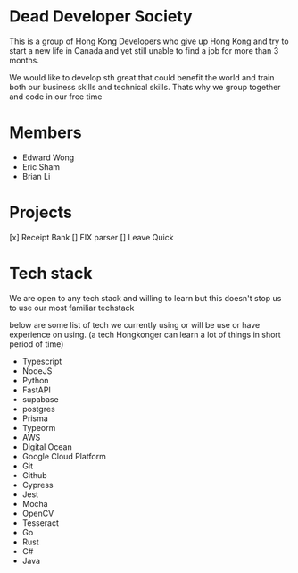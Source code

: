 # Dead Developer Society
This is a group of Hong Kong Developers who give up Hong Kong and try to start a new life in Canada and yet still unable to find a job for more than 3 months.

We would like to develop sth great that could benefit the world and train both our business skills and technical skills. Thats why we group together and code in our free time

# Members
- Edward Wong
- Eric Sham
- Brian Li

# Projects
[x] Receipt Bank
[] FIX parser
[] Leave Quick

# Tech stack
We are open to any tech stack and willing to learn but this doesn't stop us to use our most familiar techstack

below are some list of tech we currently using or will be use or have experience on using. (a tech Hongkonger can learn a lot of things in short period of time)
- Typescript
- NodeJS
- Python
- FastAPI
- supabase
- postgres
- Prisma
- Typeorm
- AWS
- Digital Ocean
- Google Cloud Platform
- Git
- Github
- Cypress
- Jest
- Mocha
- OpenCV
- Tesseract
- Go
- Rust
- C# 
- Java
